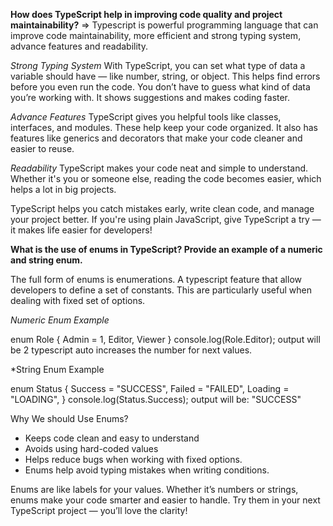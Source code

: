 **How does TypeScript help in improving code quality and project maintainability?**
=> Typescript is powerful programming language that can improve code maintainability, more efficient and strong typing system, advance features and readability.

*Strong Typing System*
With TypeScript, you can set what type of data a variable should have — like number, string, or object. This helps find errors before you even run the code. You don’t have to guess what kind of data you’re working with. It shows suggestions and makes coding faster.

*Advance Features*
TypeScript gives you helpful tools like classes, interfaces, and modules. These help keep your code organized. It also has features like generics and decorators that make your code cleaner and easier to reuse.

*Readability*
TypeScript makes your code neat and simple to understand. Whether it's you or someone else, reading the code becomes easier, which helps a lot in big projects.

TypeScript helps you catch mistakes early, write clean code, and manage your project better. If you're using plain JavaScript, give TypeScript a try — it makes life easier for developers!

**What is the use of enums in TypeScript? Provide an example of a numeric and string enum.**

The full form of enums is enumerations. A typescript feature that allow developers to define a set of constants. This are particularly useful when dealing with fixed set of options.

*Numeric Enum Example*

enum Role {
  Admin = 1,
  Editor, 
  Viewer
}
console.log(Role.Editor); output will be 2
typescript auto increases the number for next values.

*String Enum Example

enum Status {
  Success = "SUCCESS",
  Failed = "FAILED",
  Loading = "LOADING",
}
console.log(Status.Success); output will be:  "SUCCESS"

Why We should Use Enums?

* Keeps code clean and easy to understand
* Avoids using hard-coded values
* Helps reduce bugs when working with fixed options.
* Enums help avoid typing mistakes when writing conditions.

Enums are like labels for your values. Whether it’s numbers or strings, enums make your code smarter and easier to handle. Try them in your next TypeScript project — you’ll love the clarity!